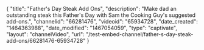 {
    "title": "Father's Day Steak Add Ons",
    "description": "Make dad an outstanding steak this Father's Day with Sam the Cooking Guy's suggested add-ons.",
    "channelid": "66281476",
    "videoid": "65934728",
    "date_created": "1464363988",
    "date_modified": "1467054059",
    "type": "captivate",
    "layout": "channelVideo",
    "url": "\/test-embed-channel\/father-s-day-steak-add-ons\/66281476-65934728"
}